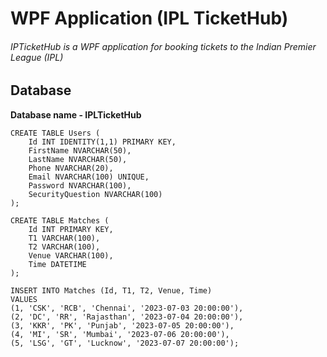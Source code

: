 # WPF Application (IPL TicketHub)

###### IPTicketHub is a WPF application for booking tickets to the Indian Premier League (IPL)

## Database 

__Database name - IPLTicketHub__

```
CREATE TABLE Users (
    Id INT IDENTITY(1,1) PRIMARY KEY,
    FirstName NVARCHAR(50),
    LastName NVARCHAR(50),
    Phone NVARCHAR(20),
    Email NVARCHAR(100) UNIQUE,
    Password NVARCHAR(100),
    SecurityQuestion NVARCHAR(100)
);
```
```
CREATE TABLE Matches (
    Id INT PRIMARY KEY,
    T1 VARCHAR(100),
    T2 VARCHAR(100),
    Venue VARCHAR(100),
    Time DATETIME
);
```
```
INSERT INTO Matches (Id, T1, T2, Venue, Time)
VALUES
(1, 'CSK', 'RCB', 'Chennai', '2023-07-03 20:00:00'),
(2, 'DC', 'RR', 'Rajasthan', '2023-07-04 20:00:00'),
(3, 'KKR', 'PK', 'Punjab', '2023-07-05 20:00:00'),
(4, 'MI', 'SR', 'Mumbai', '2023-07-06 20:00:00'),
(5, 'LSG', 'GT', 'Lucknow', '2023-07-07 20:00:00');
```
